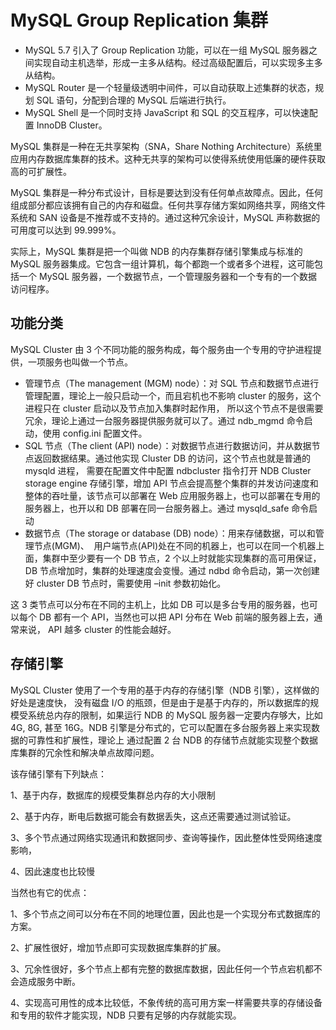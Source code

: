 # MySQL Group Replication 集群

- MySQL 5.7 引入了 Group Replication 功能，可以在一组 MySQL 服务器之间实现自动主机选举，形成一主多从结构。经过高级配置后，可以实现多主多从结构。
- MySQL Router 是一个轻量级透明中间件，可以自动获取上述集群的状态，规划 SQL 语句，分配到合理的 MySQL 后端进行执行。
- MySQL Shell 是一个同时支持 JavaScript 和 SQL 的交互程序，可以快速配置 InnoDB Cluster。

MySQL 集群是一种在无共享架构（SNA，Share Nothing Architecture）系统里应用内存数据库集群的技术。这种无共享的架构可以使得系统使用低廉的硬件获取高的可扩展性。

MySQL 集群是一种分布式设计，目标是要达到没有任何单点故障点。因此，任何组成部分都应该拥有自己的内存和磁盘。任何共享存储方案如网络共享，网络文件系统和 SAN 设备是不推荐或不支持的。通过这种冗余设计，MySQL 声称数据的可用度可以达到 99.999%。

实际上，MySQL 集群是把一个叫做 NDB 的内存集群存储引擎集成与标准的 MySQL 服务器集成。它包含一组计算机，每个都跑一个或者多个进程，这可能包括一个 MySQL 服务器，一个数据节点，一个管理服务器和一个专有的一个数据访问程序。

## 功能分类

MySQL Cluster 由 3 个不同功能的服务构成，每个服务由一个专用的守护进程提供，一项服务也叫做一个节点。

- 管理节点（The management (MGM) node）：对 SQL 节点和数据节点进行管理配置，理论上一般只启动一个，而且宕机也不影响 cluster 的服务，这个进程只在 cluster 启动以及节点加入集群时起作用， 所以这个节点不是很需要冗余，理论上通过一台服务器提供服务就可以了。通过 ndb_mgmd 命令启动，使用 config.ini 配置文件。
- SQL 节点（The client (API) node）：对数据节点进行数据访问，并从数据节点返回数据结果。通过他实现 Cluster DB 的访问，这个节点也就是普通的 mysqld 进程， 需要在配置文件中配置 ndbcluster 指令打开 NDB Cluster storage engine 存储引擎，增加 API 节点会提高整个集群的并发访问速度和整体的吞吐量，该节点可以部署在 Web 应用服务器上，也可以部署在专用的服务器上，也开以和 DB 部署在同一台服务器上。通过 mysqld_safe 命令启动
- 数据节点（The storage or database (DB) node）：用来存储数据，可以和管理节点(MGM)、  用户端节点(API)处在不同的机器上，也可以在同一个机器上面，集群中至少要有一个 DB 节点，2 个以上时就能实现集群的高可用保证，DB 节点增加时，集群的处理速度会变慢。通过 ndbd 命令启动，第一次创建好 cluster DB 节点时，需要使用 –init 参数初始化。

这 3 类节点可以分布在不同的主机上，比如 DB 可以是多台专用的服务器，也可以每个 DB 都有一个 API，当然也可以把 API 分布在 Web 前端的服务器上去，通常来说， API 越多 cluster 的性能会越好。

## 存储引擎

MySQL Cluster 使用了一个专用的基于内存的存储引擎（NDB 引擎），这样做的好处是速度快， 没有磁盘 I/O 的瓶颈，但是由于是基于内存的，所以数据库的规模受系统总内存的限制，如果运行 NDB 的 MySQL 服务器一定要内存够大，比如 4G, 8G, 甚至 16G。NDB 引擎是分布式的，它可以配置在多台服务器上来实现数据的可靠性和扩展性，理论上 通过配置 2 台 NDB 的存储节点就能实现整个数据库集群的冗余性和解决单点故障问题。

该存储引擎有下列缺点：

1、基于内存，数据库的规模受集群总内存的大小限制

2、基于内存，断电后数据可能会有数据丢失，这点还需要通过测试验证。

3、多个节点通过网络实现通讯和数据同步、查询等操作，因此整体性受网络速度影响，

4、因此速度也比较慢

当然也有它的优点：

1、多个节点之间可以分布在不同的地理位置，因此也是一个实现分布式数据库的方案。

2、扩展性很好，增加节点即可实现数据库集群的扩展。

3、冗余性很好，多个节点上都有完整的数据库数据，因此任何一个节点宕机都不会造成服务中断。

4、实现高可用性的成本比较低，不象传统的高可用方案一样需要共享的存储设备和专用的软件才能实现，NDB 只要有足够的内存就能实现。
